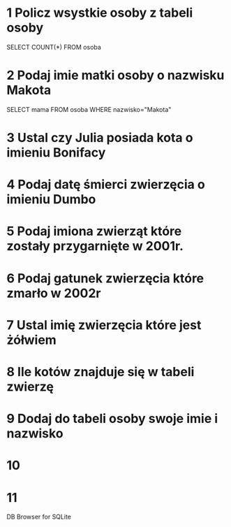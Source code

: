 # 1 Policz wsystkie osoby z tabeli osoby  
SELECT COUNT(*)  FROM osoba

# 2 Podaj imie matki osoby o nazwisku Makota 
  
  SELECT mama FROM osoba WHERE nazwisko="Makota"
# 3 Ustal czy Julia posiada kota o imieniu Bonifacy

# 4 Podaj datę śmierci zwierzęcia o imieniu Dumbo
# 5 Podaj imiona zwierząt które zostały przygarnięte w 2001r.
# 6 Podaj gatunek zwierzęcia które zmarło w 2002r
# 7 Ustal imię zwierzęcia które jest żółwiem
# 8 Ile kotów znajduje się w tabeli zwierzę
# 9 Dodaj do tabeli osoby swoje imie i nazwisko
# 10
# 11
DB Browser for SQLite
